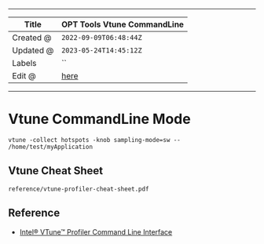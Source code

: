 -----

| Title     | OPT Tools Vtune CommandLine                         |
| --------- | --------------------------------------------------- |
| Created @ | `2022-09-09T06:48:44Z`                              |
| Updated @ | `2023-05-24T14:45:12Z`                              |
| Labels    | \`\`                                                |
| Edit @    | [here](https://github.com/junxnone/xwiki/issues/20) |

-----

# Vtune CommandLine Mode

    vtune -collect hotspots -knob sampling-mode=sw -- /home/test/myApplication

## Vtune Cheat Sheet

``` pdf
reference/vtune-profiler-cheat-sheet.pdf
```

## Reference

  - [Intel® VTune™ Profiler Command Line
    Interface](https://www.intel.com/content/www/us/en/develop/documentation/vtune-help/top/command-line-interface.html)

